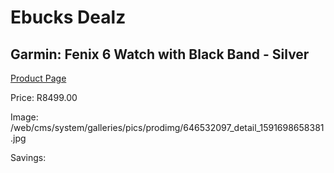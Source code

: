 
# Ebucks Dealz
## Garmin: Fenix 6 Watch with Black Band - Silver
[Product Page](https://www.ebucks.com/web/shop/productSelected.do?prodId=646532097&catId=872270976)

Price: R8499.00

Image: /web/cms/system/galleries/pics/prodimg/646532097_detail_1591698658381.jpg

Savings: 


	